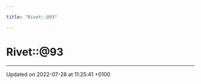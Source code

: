 ```yaml
---

title: "Rivet::@93"

---
```


# Rivet::@93








-------------------------------

Updated on 2022-07-28 at 11:25:41 +0100